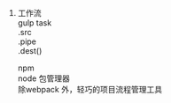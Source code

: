 1. 工作流  
    gulp
        task  
        .src  
        .pipe  
        .dest()  

    npm  
        node 包管理器  
        除webpack 外，轻巧的项目流程管理工具